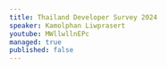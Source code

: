 ```yaml
---
title: Thailand Developer Survey 2024
speaker: Kamolphan Liwprasert
youtube: MWllwllnEPc
managed: true
published: false
---
```


